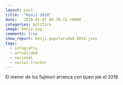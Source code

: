 ```yaml
---
layout: post
title:  "Kenji 2018"
date:   2018-01-07 08:30:15 +0000
categories: politica
image: kenji.jpg
comments: true
show_report: kenji-popularidad-2018.json
tags:
  - infografia
  - actualidad
  - nacional
  - social-tracker
---
```


El menor de los fujimori arranca con buen pie el 2018
